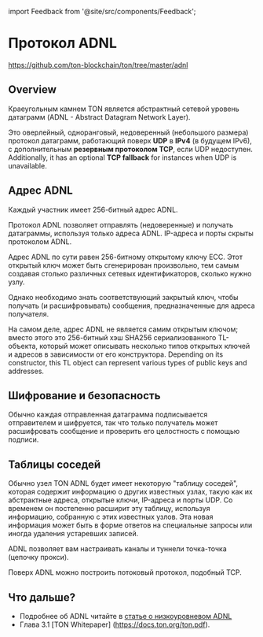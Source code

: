 import Feedback from '@site/src/components/Feedback';

# Протокол ADNL

https://github.com/ton-blockchain/ton/tree/master/adnl

## Overview

Краеугольным камнем TON является абстрактный сетевой уровень датаграмм (ADNL - Abstract Datagram Network Layer).

Это оверлейный, одноранговый, недоверенный (небольшого размера) протокол датаграмм, работающий поверх **UDP** в **IPv4** (в будущем IPv6), с дополнительным **резервным протоколом TCP**, если UDP недоступен. Additionally, it has an optional **TCP fallback** for instances when UDP is unavailable.

## Адрес ADNL

Каждый участник имеет 256-битный адрес ADNL.

Протокол ADNL позволяет отправлять (недоверенные) и получать датаграммы, используя только адреса ADNL. IP-адреса и порты скрыты протоколом ADNL.

Адрес ADNL по сути равен 256-битному открытому ключу ECC. Этот открытый ключ может быть сгенерирован произвольно, тем самым создавая столько различных сетевых идентификаторов, сколько нужно узлу.

Однако необходимо знать соответствующий закрытый ключ, чтобы получать (и расшифровывать) сообщения, предназначенные для адреса получателя.

На самом деле, адрес ADNL не является самим открытым ключом; вместо этого это 256-битный хэш SHA256 сериализованного TL-объекта, который может описывать несколько типов открытых ключей и адресов в зависимости от его конструктора. Depending on its constructor, this TL object can represent various types of public keys and addresses.

## Шифрование и безопасность

Обычно каждая отправленная датаграмма подписывается отправителем и шифруется, так что только получатель может расшифровать сообщение и проверить его целостность с помощью подписи.

## Таблицы соседей

Обычно узел TON ADNL будет имеет некоторую "таблицу соседей", которая содержит информацию о других известных узлах, такую ​​как их абстрактные адреса, открытые ключи, IP-адреса и порты UDP. Со временем он постепенно
расширит эту таблицу, используя информацию, собранную с этих известных узлов. Эта новая информация может быть в форме ответов на специальные запросы или иногда удаления устаревших записей.

ADNL позволяет вам настраивать каналы и туннели точка-точка (цепочку прокси).

Поверх ADNL можно построить потоковый протокол, подобный TCP.

## Что дальше?

- Подробнее об ADNL читайте в [статье о низкоуровневом ADNL](/v3/documentation/network/protocols/adnl/low-level-adnl)
- Глава 3.1 [TON Whitepaper] (https://docs.ton.org/ton.pdf).
  <Feedback />

